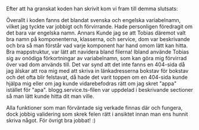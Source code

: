 
Efter att ha granskat koden han skrivit kom vi fram till demma slutsats:

Överallt i koden fanns det blandat svenska och engelska variabelnamn, vilket jag tyckte var jobbigt och förvirrande. Hade personligen föredragit om det bara var engelska namn.
Annars Kunde jag se att Tobias däremot valt bra namn på komponenterna, klasserna, och service, dom var beskrivande och bra så man förstår vad varje komponent har hand omom lätt kan hitta. Bra mappstruktur, var lätt att navidera bland filerna!
Ibland använde Tobias sig av onödiga förkortningar av variabelnamn, som kan göra mig förvirrad över vad dom används till.
Det var synd att det inte fanns en 404-sida då jag älskar att roa mig med att skriva in länkadresserna bokstav för bokstav och det ofta blir felstavat, då hade det varit toppen om en 404-sida kunde hjälpa mig eller om jag kunde vidarebefodras rätt om jag skret "appa" istället för "apa".
blogg.service.ts-filen var uppdelad i beskrivande sectioner så man lätt kunde hitta dit man ville.

Alla funktioner som man förväntade sig verkade finnas där och fungera, dock jobbig validering som skrek felen rätt i ansiktet innan man ens hunnit skriva något. För övrigt bra jobbat! :)